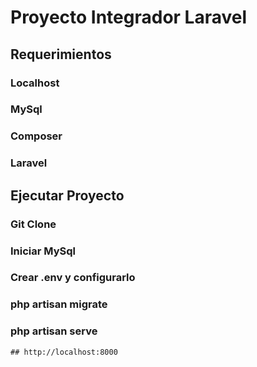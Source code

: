 # Proyecto Integrador Laravel

## Requerimientos

### Localhost
### MySql
### Composer
### Laravel

## Ejecutar Proyecto

### Git Clone
### Iniciar MySql
### Crear .env y configurarlo
### php artisan migrate
### php artisan serve

```
## http://localhost:8000
```
